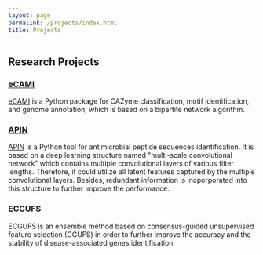 ```yaml
---
layout: page
permalink: /projects/index.html
title: Projects
---
```



## Research Projects


### [eCAMI]
[eCAMI] is a Python package for CAZyme classification, motif identification, and genome annotation, which is based on a bipartite network algorithm.


### [APIN]
[APIN] is a Python tool for antimicrobial peptide sequences identification. It is based on a deep learning structure named "multi-scale convolutional network" which contains multiple convolutional layers of various filter lengths. Therefore, it could utilize all latent features captured by the multiple convolutional layers. Besides, redundant information is incporporated into this structure to further improve the performance.


### ECGUFS
ECGUFS is an ensemble method based on consensus-guided unsupervised feature selection (CGUFS) in order to further improve the
accuracy and the stability of disease-associated genes identification.



[eCAMI]: https://github.com/zhanglabNKU/eCAMI
[APIN]: https://github.com/zhanglabNKU/APIN



